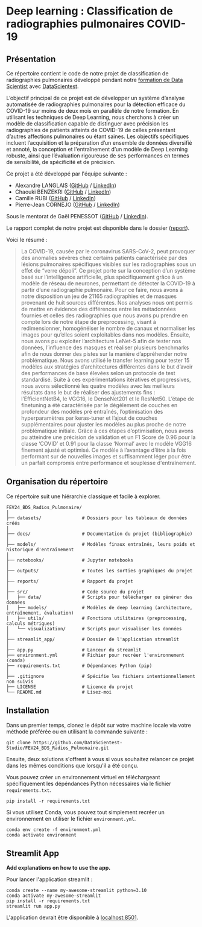 # Deep learning : Classification de radiographies pulmonaires COVID-19

## Présentation

Ce répertoire contient le code de notre projet de classification de radiographies pulmonaires développé pendant notre [formation de Data Scientist](https://datascientest.com/en/data-scientist-course) avec [DataScientest](https://datascientest.com/).

L’objectif principal de ce projet est de développer un système d’analyse automatisée de radiographies pulmonaires pour la détection efficace du COVID-19 sur moins de deux mois en parallèle de notre formation. 
En utilisant les techniques de Deep Learning, nous cherchons à créer un modèle de classification capable de distinguer avec précision les radiographies de patients atteints de COVID-19 de celles présentant d’autres affections pulmonaires ou étant saines. Les objectifs spécifiques incluent l’acquisition et la préparation d’un ensemble de données diversifié et annoté, la conception et l'entraînement d’un modèle de Deep Learning robuste, ainsi que l’évaluation rigoureuse de ses performances en termes de sensibilité, de spécificité et de précision.

Ce projet a été développé par l'équipe suivante :
- Alexandre LANGLAIS ([GitHub](https://github.com/a-langlais/) / [LinkedIn](http://www.linkedin.com/in/alexlanglais/))
- Chaouki BENZEKRI ([GitHub](https://github.com/ChaoukiBenzekri/) / [LinkedIn](https://www.linkedin.com/in/chaouki-benzekri-3b0b57136/))
- Camille RUBI ([GitHub](https://github.com/Rubicamille ) / [LinkedIn](https://www.linkedin.com/in/camille-rubi/))
- Pierre-Jean CORNEJO ([GitHub](https://github.com/PJCornejo) / [LinkedIn](https://www.linkedin.com/in/pierre-jean-cornejo-74a3b0b6/))

Sous le mentorat de Gaël PENESSOT ([GitHub](https://github.com/gpenessot/) / [LinkedIn](http://www.linkedin.com/in/gael-penessot/)).

Le rapport complet de notre projet est disponible dans le dossier ([report](./report)).

Voici le résumé :

> La COVID-19, causée par le coronavirus SARS-CoV-2, peut provoquer des anomalies sévères chez certains patients caractérisée par des lésions pulmonaires spécifiques visibles sur les radiographies sous un effet de “verre dépoli”. Ce projet porte sur la conception d’un système basé sur l’intelligence artificielle, plus spécifiquement grâce à un modèle de réseau de neurones, permettant de détecter la COVID-19 à partir d’une radiographie pulmonaire. Pour ce faire, nous avons à notre disposition un jeu de 21165 radiographies et de masques provenant de huit sources différentes. 
Nos analyses nous ont permis de mettre en évidence des différences entre les métadonnées fournies et celles des radiographies que nous avons pu prendre en compte lors de notre étape de preprocessing, visant à redimensionner, homogénéiser le nombre de canaux et normaliser les images pour qu’elles soient exploitables dans nos modèles. Ensuite, nous avons pu exploiter l’architecture LeNet-5 afin de tester nos données, l’influence des masques et réaliser plusieurs benchmarks afin de nous donner des pistes sur la manière d’appréhender notre problématique. Nous avons utilisé le transfer learning pour tester 15 modèles aux stratégies d’architectures différentes dans le but d’avoir des performances de base élevées selon un protocole de test standardisé. Suite à ces expérimentations itératives et progressives, nous avons sélectionné les quatre modèles avec les meilleurs résultats dans le but de réaliser des ajustements fins : l’EfficientNetB4, le VGG16, le DenseNet201 et le ResNet50. 
L’étape de finetuning a été caractérisée par le dégèlement de couches en profondeur des modèles pré entraînés, l’optimisation des hyperparamètres par keras-tuner et l’ajout de couches supplémentaires pour ajuster les modèles au plus proche de notre problématique initiale. Grâce à ces étapes d’optimisation, nous avons pu atteindre une précision de validation et un F1 Score de 0.96 pour la classe ‘COVID’ et 0.91 pour la classe ‘Normal’ avec le modèle VGG16 finement ajusté et optimisé. Ce modèle à l’avantage d’être à la fois performant sur de nouvelles images et suffisamment léger pour être un parfait compromis entre performance et souplesse d'entraînement.

## Organisation du répertoire

Ce répertoire suit une hiérarchie classique et facile à explorer.

```
FEV24_BDS_Radios_Pulmonaire/
│
├── datasets/               # Dossiers pour les tableaux de données créés
│
├── docs/                   # Documentation du projet (bibliographie)
│
├── models/                 # Modèles finaux entraînés, leurs poids et historique d'entraînement
│
├── notebooks/              # Jupyter notebooks
│
├── outputs/                # Toutes les sorties graphiques du projet
│
├── reports/                # Rapport du projet
│
├── src/                    # Code source du projet
│   ├── data/               # Scripts pour télécharger ou générer des données
│   ├── models/             # Modèles de deep learning (architecture, entraînement, évaluation)
│   ├── utils/              # Fonctions utilitaires (preprocessing, calculs métriques)
│   └── visualization/      # Scripts pour visualiser les données
│
├── streamlit_app/          # Dossier de l'application streamlit
│
├── app.py                  # Lanceur du streamlit
├── environment.yml         # Fichier pour recréer l'environnement (conda)
├── requirements.txt        # Dépendances Python (pip)
│
├── .gitignore              # Spécifie les fichiers intentionnellement non suivis
├── LICENSE                 # Licence du projet
└── README.md               # Lisez-moi
```

## Installation

Dans un premier temps, clonez le dépôt sur votre machine locale via votre méthode préférée ou en utilisant la commande suivante :

```shell
git clone https://github.com/DataScientest-Studio/FEV24_BDS_Radios_Pulmonaire.git
```

Ensuite, deux solutions s'offrent à vous si vous souhaitez relancer ce projet dans les mêmes conditions que lorsqu'il a été conçu.

Vous pouvez créer un environnement virtuel en téléchargeant spécifiquement les dépéndances Python nécessaires via le fichier `requirements.txt`.

```shell
pip install -r requirements.txt
```

Si vous utilisez Conda, vous pouvez tout simplement recréer un environnement en utiliser le fichier `environment.yml`.

```shell
conda env create -f environment.yml
conda activate environment
```

## Streamlit App

**Add explanations on how to use the app.**

Pour lancer l'application streamlit :

```shell
conda create --name my-awesome-streamlit python=3.10
conda activate my-awesome-streamlit
pip install -r requirements.txt
streamlit run app.py
```

L'application devrait être disponible à [localhost:8501](http://localhost:8501).
